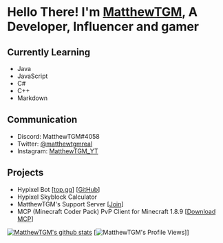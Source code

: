 # Hello There! I'm [MatthewTGM][Website], A Developer, Influencer and gamer

## Currently Learning
- Java
- JavaScript
- C#
- C++
- Markdown

## Communication
- Discord: MatthewTGM#4058
- Twitter: [@matthewtgmreal][Twitter]
- Instagram: [MatthewTGM_YT][Instagram]

## Projects
- Hypixel Bot [[top.gg][TopGGHypixelBot]] [[GitHub][GitHubHypixelBot]]
- Hypixel Skyblock Calculator
- MatthewTGM's Support Server [[Join][SupportServerInvite]]
- MCP (Minecraft Coder Pack) PvP Client for Minecraft 1.8.9 [[Download MCP][MCPDownloadLink]]

[![MatthewTGM's github stats](https://github-readme-stats.vercel.app/api?username=MatthewTGM)](https://github.com/anuraghazra/github-readme-stats)
[![MatthewTGM's Profile Views](https://komarev.com/ghpvc/?username=MatthewTGM)]]

[Website]: https://matthewtgm.ga/
[SupportServerInvite]: https://discord.gg/7BUb7Qu
[Twitter]: https://twitter.com/matthewtgmreal
[Instagram]: https://instagram.com/matthewtgm_yt

[TopGGHypixelBot]: https://top.gg/bot/730063696130211901
[GitHubHypixelBot]: https://github.com/matthewtgm/hypixel-bot

[MCPDownloadLink]: https://modcoderpack.com/
